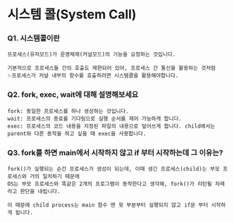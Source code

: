 # 시스템 콜(System Call)
### Q1. 시스템콜이란
```
프로세스(유저모드)가 운영체제(커널모드)의 기능을 요청하는 것입니다. 

기본적으로 프로세스들 간의 호출도 제한되어 있어, 프로세스 간 통신을 활용하는 것처럼 
✨프로세스가 커널 내부의 함수를 호출하려면 시스템콜을 활용해야합니다. 
```

### Q2. fork, exec, wait에 대해 설명해보세요
```
fork: 동일한 프로세스를 하나 생성하는 것입니다.
wait: 프로세스의 종료를 기다림으로 실행 순서를 제어 가능하게 합니다.
exec: 프로세스의 코드 내용을 지정된 파일의 내용으로 덮어쓰게 합니다. child에서는 parent와 다른 동작을 하고 싶을 때 exec을 사용합니다. 
```
### Q3. fork를 하면 main에서 시작하지 않고 if 부터 시작하는데 그 이유는?
```
fork()가 실행되는 순간 프로세스가 생성이 되는데, 이때 생긴 프로세스(child)는 부모 프로세스와 거의 일치하기 때문에
OS는 부모 프로세스와 똑같은 2개의 프로그램이 동작한다고 생각해, fork()가 리턴될 차례라고 판단을 내립니다.

이 때문에 child process는 main 함수 맨 윗 부분부터 실행되지 않고 if문 부터 시작하게 됩니다.
```
